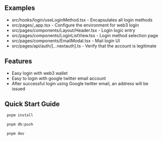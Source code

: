 ## Examples

- src/hooks/login/useLoginMethod.tsx  - Encapsulates all login methods
- src/pages/_app.tsx - Configure the environment for web3 login
- src/pages/components/Layout/Header.tsx - Login logic entry
- src/pages/components/LoginListView.tsx - Login method selection page
- src/pages/components/EmailModal.tsx - Mail login UI
- src/pages/api/auth/[...nextauth].ts  - Verify that the account is legitimate


## Features

- Easy login with web3 wallet
- Easy to login with google twitter email account
- After successful login using Google twitter email, an address will be issued


## Quick Start Guide

```bash
 pnpm install
 
 pnpm db:push
 
 pnpm dev
 
```
